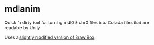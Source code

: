 # mdlanim
Quick 'n dirty tool for turning mdl0 &amp; chr0 files into Collada files that are readable by Unity

Uses a [slightly modified version of BrawlBox](https://github.com/EusthEnoptEron/brawltools). 